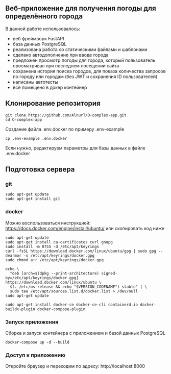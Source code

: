 ﻿## Веб-приложение для получения погоды для определённого города

В данной работе использовалось:
- веб фреймворк FastAPI
- база данных PostgreSQL
- реализована работа со статическими файлами и шаблонами
- сделано автодополнение при вводе города
- предложен просмотр погоды для города, который пользователь просматривал при последнем посещении сайта
- сохранена история поиска городов, для показа количества запросов по городу или городам (без JWT и сохранения ID пользователей)
- написаны автотесты
- всё помещено в докер контейнер

## Клонирование репозитория
```
git clone https://github.com/AlnurT/O-complex-app.git
cd O-complex-app
```
Создание файла .env.docker по примеру .env-example
```
cp .env-example .env.docker
```
Если нужно, редактируем параметры для базы данных в файле .env.docker

## Подготовка сервера
### git
```
sudo apt-get update
sudo apt-get install git
```

### docker
Можно воспользоваться инструкцией: https://docs.docker.com/engine/install/ubuntu/
или скопировать код ниже
```
sudo apt-get update
sudo apt-get install ca-certificates curl gnupg
sudo install -m 0755 -d /etc/apt/keyrings
curl -fsSL https://download.docker.com/linux/ubuntu/gpg | sudo gpg --dearmor -o /etc/apt/keyrings/docker.gpg
sudo chmod a+r /etc/apt/keyrings/docker.gpg

echo \
  "deb [arch=$(dpkg --print-architecture) signed-by=/etc/apt/keyrings/docker.gpg] https://download.docker.com/linux/ubuntu \
  $(. /etc/os-release && echo "$VERSION_CODENAME") stable" | \
  sudo tee /etc/apt/sources.list.d/docker.list > /dev/null
sudo apt-get update

sudo apt-get install docker-ce docker-ce-cli containerd.io docker-buildx-plugin docker-compose-plugin
```

### Запуск приложения
Сборка и запуск контейнера с приложением и базой данных PostgreSQL
```
docker-compose up -d --build
```
### Доступ к приложению
Откройте браузер и переходим по адресу:
http://localhost:8000
